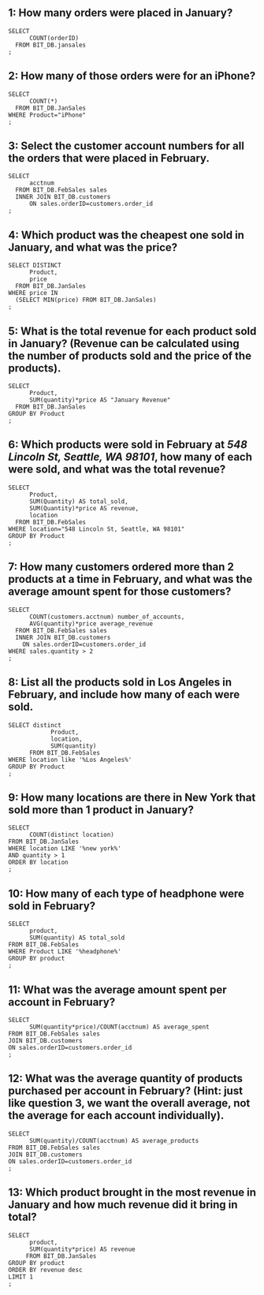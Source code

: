 

## 1: How many orders were placed in January?

```
SELECT
      COUNT(orderID) 
  FROM BIT_DB.jansales
;
```

## 2: How many of those orders were for an iPhone?

```
SELECT
      COUNT(*) 
  FROM BIT_DB.JanSales
WHERE Product="iPhone"
;
```

## 3: Select the customer account numbers for all the orders that were placed in February.

```
SELECT
      acctnum
  FROM BIT_DB.FebSales sales
  INNER JOIN BIT_DB.customers
      ON sales.orderID=customers.order_id
;
```

## 4: Which product was the cheapest one sold in January, and what was the price?

```
SELECT DISTINCT
      Product,
      price
  FROM BIT_DB.JanSales
WHERE price IN 
  (SELECT MIN(price) FROM BIT_DB.JanSales)
;
```


## 5: What is the total revenue for each product sold in January? (Revenue can be calculated using the number of products sold and the price of the products).

```
SELECT
      Product,
      SUM(quantity)*price AS "January Revenue"
  FROM BIT_DB.JanSales
GROUP BY Product
;
```

## 6: Which products were sold in February at _548 Lincoln St, Seattle, WA 98101_, how many of each were sold, and what was the total revenue?

```
SELECT
      Product,
      SUM(Quantity) AS total_sold,
      SUM(Quantity)*price AS revenue,
      location
  FROM BIT_DB.FebSales
WHERE location="548 Lincoln St, Seattle, WA 98101"
GROUP BY Product
;
```

## 7: How many customers ordered more than 2 products at a time in February, and what was the average amount spent for those customers?

```
SELECT
      COUNT(customers.acctnum) number_of_accounts,
      AVG(quantity)*price average_revenue
  FROM BIT_DB.FebSales sales
  INNER JOIN BIT_DB.customers
    ON sales.orderID=customers.order_id
WHERE sales.quantity > 2
;
```

## 8: List all the products sold in Los Angeles in February, and include how many of each were sold.

```
SELECT distinct
            Product,
            location,
            SUM(quantity)
      FROM BIT_DB.FebSales
WHERE location like '%Los Angeles%'
GROUP BY Product
;
```

## 9: How many locations are there in New York that sold more than 1 product in January?

```
SELECT
      COUNT(distinct location)
FROM BIT_DB.JanSales
WHERE location LIKE '%new york%'
AND quantity > 1
ORDER BY location
;
```

## 10: How many of each type of headphone were sold in February?

```
SELECT
      product,
      SUM(quantity) AS total_sold
FROM BIT_DB.FebSales
WHERE Product LIKE '%headphone%'
GROUP BY product
;
```


## 11: What was the average amount spent per account in February?

```
SELECT
      SUM(quantity*price)/COUNT(acctnum) AS average_spent
FROM BIT_DB.FebSales sales
JOIN BIT_DB.customers
ON sales.orderID=customers.order_id
;
```

## 12: What was the average quantity of products purchased per account in February? (Hint: just like question 3, we want the overall average, not the average for each account individually).

```
SELECT
      SUM(quantity)/COUNT(acctnum) AS average_products
FROM BIT_DB.FebSales sales
JOIN BIT_DB.customers
ON sales.orderID=customers.order_id
;
```

## 13: Which product brought in the most revenue in January and how much revenue did it bring in total?  

```
SELECT
      product,
      SUM(quantity*price) AS revenue
     FROM BIT_DB.JanSales
GROUP BY product
ORDER BY revenue desc
LIMIT 1
;
```

